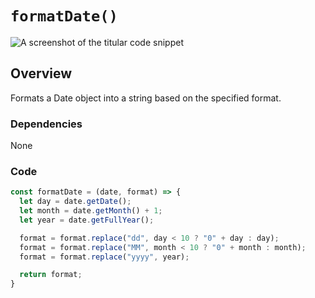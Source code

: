 # `formatDate()`

![A screenshot of the titular code snippet](../snapshots/formatDate.png)

## Overview

Formats a Date object into a string based on the specified format.

### Dependencies

None

### Code

```js
const formatDate = (date, format) => {
  let day = date.getDate();
  let month = date.getMonth() + 1;
  let year = date.getFullYear();

  format = format.replace("dd", day < 10 ? "0" + day : day);
  format = format.replace("MM", month < 10 ? "0" + month : month);
  format = format.replace("yyyy", year);

  return format;
}
```
